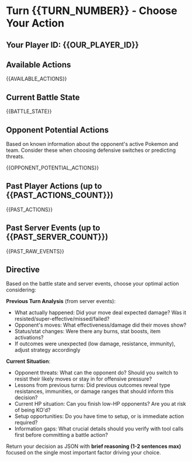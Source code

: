 # Turn {{TURN_NUMBER}} - Choose Your Action

## Your Player ID: {{OUR_PLAYER_ID}}

## Available Actions
{{AVAILABLE_ACTIONS}}

## Current Battle State
{{BATTLE_STATE}}

## Opponent Potential Actions
Based on known information about the opponent's active Pokemon and team. Consider these when choosing defensive switches or predicting threats.

{{OPPONENT_POTENTIAL_ACTIONS}}

## Past Player Actions (up to {{PAST_ACTIONS_COUNT}})
{{PAST_ACTIONS}}

## Past Server Events (up to {{PAST_SERVER_COUNT}})
{{PAST_RAW_EVENTS}}

## Directive
Based on the battle state and server events, choose your optimal action considering:

**Previous Turn Analysis** (from server events):
- What actually happened: Did your move deal expected damage? Was it resisted/super-effective/missed/failed?
- Opponent's moves: What effectiveness/damage did their moves show?
- Status/stat changes: Were there any burns, stat boosts, item activations?
- If outcomes were unexpected (low damage, resistance, immunity), adjust strategy accordingly

**Current Situation**:
- Opponent threats: What can the opponent do? Should you switch to resist their likely moves or stay in for offensive pressure?
- Lessons from previous turns: Did previous outcomes reveal type resistances, immunities, or damage ranges that should inform this decision?
- Current HP situation: Can you finish low-HP opponents? Are you at risk of being KO'd?
- Setup opportunities: Do you have time to setup, or is immediate action required?
- Information gaps: What crucial details should you verify with tool calls first before committing a battle action?

Return your decision as JSON with **brief reasoning (1-2 sentences max)** focused on the single most important factor driving your choice.
